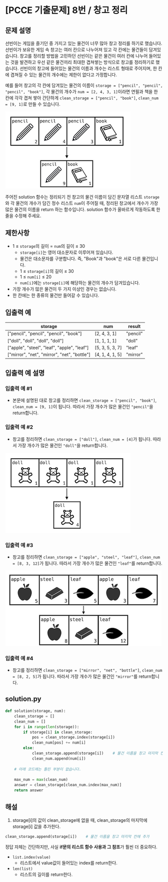 # [PCCE 기출문제] 8번 / 창고 정리
## 문제 설명
선빈이는 게임을 즐기던 중 가지고 있는 물건이 너무 많아 창고 정리를 하기로 했습니다. 선빈이가 보유한 게임 속 창고는 여러 칸으로 나누어져 있고 각 칸에는 물건들이 담겨있습니다. 창고를 정리할 방법을 고민하던 선빈이는 같은 물건이 여러 칸에 나누어 들어있는 것을 발견하고 우선 같은 물건끼리 최대한 겹쳐쌓는 방식으로 창고를 정리하기로 했습니다. 선빈이의 창고에 들어있는 물건의 이름과 개수는 리스트 형태로 주어지며, 한 칸에 겹쳐질 수 있는 물건의 개수에는 제한이 없다고 가정합니다.

예를 들어 창고의 각 칸에 담겨있는 물건의 이름이 `storage = ["pencil", "pencil", "pencil", "book"]`, 각 물건의 개수가 `num = [2, 4, 3, 1]`이라면 연필과 책을 한 칸에 각각 겹쳐 쌓아 간단하게 `clean_storage = ["pencil", "book"]`, `clean_num = [9, 1]`로 만들 수 있습니다.

![창고의_각_칸에_담긴_물건들](./img/pencil_book_javacpp.jpg)

주어진 solution 함수는 정리되기 전 창고의 물건 이름이 담긴 문자열 리스트 `storage`와 각 물건의 개수가 담긴 정수 리스트 `num`이 주어질 때, 정리된 창고에서 개수가 가장 많은 물건의 이름을 return 하는 함수입니다. solution 함수가 올바르게 작동하도록 한 줄을 수정해 주세요.

## 제한사항
- 1 ≤ `storage`의 길이 = `num`의 길이 ≤ 30
  - `storage[i]`는 영어 대소문자로 이루어져 있습니다.
  - 물건은 대소문자를 구분합니다. 즉, "Book"과 "book"은 서로 다른 물건입니다.
  - 1 ≤ `storage[i]`의 길이 ≤ 30
  - 1 ≤ `num[i]` ≤ 20
  - `num[i]`에는 `storage[i]`에 해당하는 물건의 개수가 담겨있습니다.
- 가장 개수가 많은 물건이 두 가지 이상인 경우는 없습니다.
- 한 칸에는 한 종류의 물건만 들어갈 수 있습니다.

## 입출력 예
|storage|	num|	result|
|---|---|---|
|["pencil", "pencil", "pencil", "book"]|	[2, 4, 3, 1]|	"pencil"|
|["doll", "doll", "doll", "doll"]|	[1, 1, 1, 1]|	"doll"|
|["apple", "steel", "leaf", "apple", "leaf"]|	[5, 3, 5, 3, 7]|	"leaf"|
|["mirror", "net", "mirror", "net", "bottle"]|	[4, 1, 4, 1, 5]|	"mirror"|

## 입출력 예 설명
### 입출력 예 #1
- 본문에 설명된 대로 창고를 정리하면 `clean_storage = ["pencil", "book"]`, `clean_num = [9, 1]`이 됩니다. 따라서 가장 개수가 많은 물건인 `"pencil"`을 return합니다.
  
### 입출력 예 #2
- 창고를 정리하면 `clean_storage = ["doll"]`, `clean_num = [4]`가 됩니다. 따라서 가장 개수가 많은 물건인 `"doll"`을 return합니다.

![인형_예시](./img/doll.jpg)

### 입출력 예 #3
- 창고를 정리하면 `clean_storage = ["apple", "steel", "leaf"]`, `clean_num = [8, 3, 12]`가 됩니다. 따라서 가장 개수가 많은 물건인 `"leaf"`를 return합니다.

![사과_철_잎_예시](./img/apple_steel_leaf.jpg)

### 입출력 예 #4
- 창고를 정리하면 `clean_storage = ["mirror", "net", "bottle"]`, `clean_num = [8, 2, 5]`가 됩니다. 따라서 가장 개수가 많은 물건인 `"mirror"`를 return합니다.
  
## solution.py
```python
def solution(storage, num):
    clean_storage = []
    clean_num = []
    for i in range(len(storage)):
        if storage[i] in clean_storage:
            pos = clean_storage.index(storage[i])
            clean_num[pos] += num[i]
        else:
            clean_storage.append(storage[i])    # 물건 이름을 창고 마지막 칸에 추가
            clean_num.append(num[i])
            
    # 아래 코드에는 틀린 부분이 없습니다.
            
    max_num = max(clean_num)
    answer = clean_storage[clean_num.index(max_num)]
    return answer
```

## 해설
1. storage[i]의 값이 clean_storage에 없을 때, clean_storage의 마지막에 storage[i] 값을 추가한다.
```python
clean_storage.append(storage[i])    # 물건 이름을 창고 마지막 칸에 추가
```

정답 자체는 간단하지만, 사실 **if문의 리스트 함수 사용과 그 참조**가 훨씬 더 중요하다.
- `list.index(value)`
  - 리스트에서 value값이 들어있는 index를 return한다.
- `len(list)`
  - 리스트의 길이를 return한다.